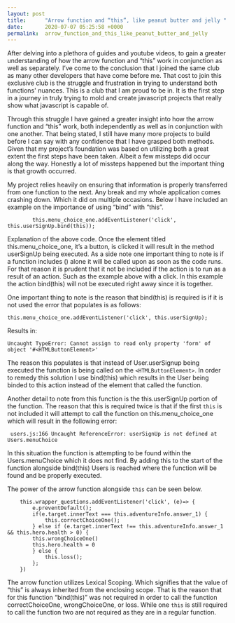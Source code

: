 ```yaml
---
layout: post
title:      "Arrow function and “this”, like peanut butter and jelly "
date:       2020-07-07 05:25:58 +0000
permalink:  arrow_function_and_this_like_peanut_butter_and_jelly
---
```



After delving into a plethora of guides and youtube videos, to gain a greater understanding of how the arrow function and “this” work in conjunction as well as separately. I’ve come to the conclusion that I joined the same club as many other developers that have come before me. That cost to join this exclusive club is the struggle and frustration in trying to understand both functions' nuances. This is a club that I am proud to be in. It is the first step in a  journey in truly trying to mold and create javascript projects that really show what javascript is capable of. 

Through this struggle I have gained a greater insight into how the arrow function and “this” work, both independently as well as in conjunction with one another. That being stated, I still have many more projects to build before I can say with any confidence that I have grasped both methods. Given that my project’s foundation was based on utilizing both a great extent the first steps have been taken. Albeit a few missteps did occur along the way. Honestly a lot of missteps happened but the important thing is that growth occurred. 

My project relies heavily on ensuring that information is properly transferred from one function to the next. Any break and my whole application comes crashing down. Which it did on multiple occasions. Below I have included an example on the importance of using “bind” with “this”. 

`        
this.menu_choice_one.addEventListener('click', this.userSignUp.bind(this));
` 

Explanation of the above code. Once the element titled this.menu_choice_one, it’s a button, is clicked it will result in the method userSignUp being executed. As a side note one important thing to note is if a function includes () alone it will be called upon as soon as the code runs. For that reason it is prudent that it not be included if the action is to run as a result of an action. Such as the example above with a click. In this example the action bind(this) will not be executed right away since it is together. 

One important thing to note is the reason that bind(this) is required is if it is not used the error that populates is as follows: 

`
this.menu_choice_one.addEventListener('click', this.userSignUp);
`

Results in: 

`
Uncaught TypeError: Cannot assign to read only property 'form' of object '#<HTMLButtonElement>'
`

The reason this populates is that instead of User.userSignup being executed the function is being called on the `<HTMLButtonElement>`. In order to remedy this solution I use bind(this) which results in the User being binded to this action instead of the element that called the function. 

Another detail to note from this function is the this.userSignUp portion of the function. The reason that this is required twice is that if the first `this` is not included it will attempt to call the function on this.menu_choice_one which will result in the following error: 

` 
users.js:166 Uncaught ReferenceError: userSignUp is not defined
    at Users.menuChoice
`

In this situation the function is attempting to be found within the Users.menuChoice which it does not find. By adding this to the start of the function alongside bind(this) Users is reached where the function will be found and be properly executed. 

The power of the arrow function alongside `this` can be seen below. 


 
        this.wrapper_questions.addEventListener('click', (e)=> {
            e.preventDefault(); 
            if(e.target.innerText === this.adventureInfo.answer_1) {
                this.correctChoiceOne(); 
            } else if (e.target.innerText !== this.adventureInfo.answer_1 && this.hero.health > 0) { 
            this.wrongChoiceOne() 
            this.hero.health = 0 
            } else { 
                this.loss();
            }; 
        })

The arrow function utilizes Lexical Scoping. Which signifies that the value of “this” is always inherited from the enclosing scope. That is the reason that for this function “bind(this)” was not required in order to call the function correctChoiceOne, wrongChoiceOne, or loss. While one `this` is still required to call the function two are not required as they are in a regular function. 

